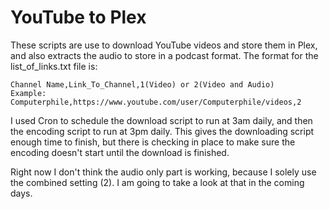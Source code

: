 # YouTube to Plex
These scripts are use to download YouTube videos and store them in Plex, and also extracts the audio to store in a podcast format. The format for the list_of_links.txt file is:
```
Channel Name,Link_To_Channel,1(Video) or 2(Video and Audio)
Example: Computerphile,https://www.youtube.com/user/Computerphile/videos,2
```

I used Cron to schedule the download script to run at 3am daily, and then the encoding script to run at 3pm daily. This gives the downloading script enough time to finish, but there is checking in place to make sure the encoding doesn't start until the download is finished.

Right now I don't think the audio only part is working, because I solely use the combined setting (2). I am going to take a look at that in the coming days.
